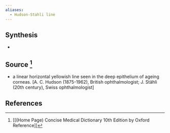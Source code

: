 ```yaml
---
aliases:
  - Hudson-Stahli line
---
```

## Synthesis
- 
## Source [^1]
- a linear horizontal yellowish line seen in the deep epithelium of ageing corneas. \[A. C. Hudson (1875-1962), British ophthalmologist; J. Stähli (20th century), Swiss ophthalmologist]
## References

[^1]: [[(Home Page) Concise Medical Dictionary 10th Edition by Oxford Reference]]